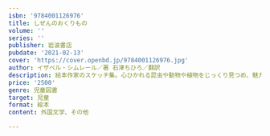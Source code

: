 ```yaml
---
isbn: '9784001126976'
title: しぜんのおくりもの
volume: ''
series: ''
publisher: 岩波書店
pubdate: '2021-02-13'
cover: 'https://cover.openbd.jp/9784001126976.jpg'
author: イザベル・シムレール／著 石津ちひろ／翻訳
description: 絵本作家のスケッチ集。心ひかれる昆虫や動物や植物をじっくり見つめ、魅力を描きこんだ楽しい一冊。
price: '2500'
genre: 児童図書
target: 児童
format: 絵本
content: 外国文学、その他

---
```

